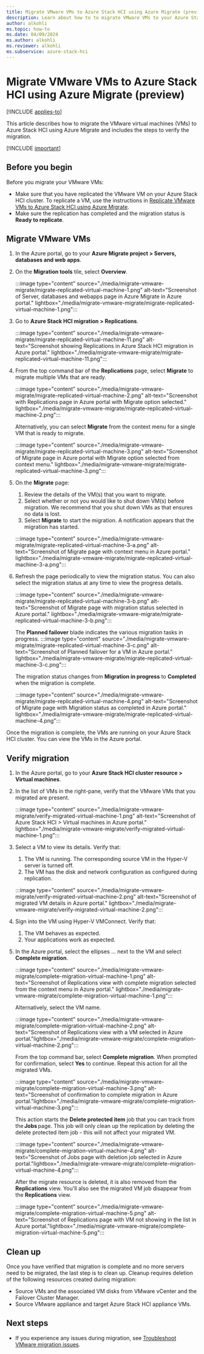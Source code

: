 ```yaml
---
title: Migrate VMware VMs to Azure Stack HCI using Azure Migrate (preview)
description: Learn about how to to migrate VMware VMs to your Azure Stack HCI cluster using Azure Migrate  (preview).
author: alkohli
ms.topic: how-to
ms.date: 04/09/2024
ms.author: alkohli
ms.reviewer: alkohli
ms.subservice: azure-stack-hci
---
```


# Migrate VMware VMs to Azure Stack HCI using Azure Migrate (preview)

[!INCLUDE [applies-to](../../includes/hci-applies-to-23h2.md)]

This article describes how to migrate the VMware virtual machines (VMs) to Azure Stack HCI using Azure Migrate and includes the steps to verify the migration.

[!INCLUDE [important](../../includes/hci-preview.md)]

## Before you begin

Before you migrate your VMware VMs:

- Make sure that you have replicated the VMware VM on your Azure Stack HCI cluster. To replicate a VM, use the instructions in [Replicate VMware VMs to Azure Stack HCI using Azure Migrate](migrate-vmware-replicate.md).
- Make sure the replication has completed and the migration status is **Ready to replicate**.


## Migrate VMware VMs

1. In the Azure portal, go to your **Azure Migrate project > Servers, databases and web apps**.

1. On the **Migration tools** tile, select **Overview**.

    :::image type="content" source="./media/migrate-vmware-migrate/migrate-replicated-virtual-machine-1.png" alt-text="Screenshot of Server, databases and webapps page in Azure Migrate in Azure portal." lightbox="./media/migrate-vmware-migrate/migrate-replicated-virtual-machine-1.png":::

1. Go to **Azure Stack HCI migration > Replications**.

    :::image type="content" source="./media/migrate-vmware-migrate/migrate-replicated-virtual-machine-11.png" alt-text="Screenshot showing Replications in Azure Stack HCI migration in Azure portal." lightbox="./media/migrate-vmware-migrate/migrate-replicated-virtual-machine-11.png":::

1. From the top command bar of the **Replications** page, select **Migrate** to migrate multiple VMs that are ready.  

    :::image type="content" source="./media/migrate-vmware-migrate/migrate-replicated-virtual-machine-2.png" alt-text="Screenshot with Replications page in Azure portal with Migrate option selected." lightbox="./media/migrate-vmware-migrate/migrate-replicated-virtual-machine-2.png":::

    Alternatively, you can select **Migrate** from the context menu for a single VM that is ready to migrate.

    :::image type="content" source="./media/migrate-vmware-migrate/migrate-replicated-virtual-machine-3.png" alt-text="Screenshot of Migrate page in Azure portal with Migrate option selected from context menu." lightbox="./media/migrate-vmware-migrate/migrate-replicated-virtual-machine-3.png":::


1. On the **Migrate** page:
    1. Review the details of the VM(s) that you want to migrate.
    1. Select whether or not you would like to shut down VM(s) before migration. We recommend that you shut down VMs as that ensures no data is lost.
    1. Select **Migrate** to start the migration. A notification appears that the migration has started.

    :::image type="content" source="./media/migrate-vmware-migrate/migrate-replicated-virtual-machine-3-a.png" alt-text="Screenshot of Migrate page with context menu in Azure portal." lightbox="./media/migrate-vmware-migrate/migrate-replicated-virtual-machine-3-a.png":::
    
1. Refresh the page periodically to view the migration status. You can also select the migration status at any time to view the progress details. 

    :::image type="content" source="./media/migrate-vmware-migrate/migrate-replicated-virtual-machine-3-b.png" alt-text="Screenshot of Migrate page with migration status selected in Azure portal." lightbox="./media/migrate-vmware-migrate/migrate-replicated-virtual-machine-3-b.png":::

    The **Planned failover** blade indicates the various migration tasks in progress.
    :::image type="content" source="./media/migrate-vmware-migrate/migrate-replicated-virtual-machine-3-c.png" alt-text="Screenshot of Planned failover for a VM in Azure portal." lightbox="./media/migrate-vmware-migrate/migrate-replicated-virtual-machine-3-c.png":::

    The migration status changes from **Migration in progress** to **Completed** when the migration is complete.

    :::image type="content" source="./media/migrate-vmware-migrate/migrate-replicated-virtual-machine-4.png" alt-text="Screenshot of Migrate page with Migration status as completed in Azure portal." lightbox="./media/migrate-vmware-migrate/migrate-replicated-virtual-machine-4.png":::

Once the migration is complete, the VMs are running on your Azure Stack HCI cluster. You can view the VMs in the Azure portal.

 
## Verify migration

1. In the Azure portal, go to your **Azure Stack HCI cluster resource > Virtual machines**.
1. In the list of VMs in the right-pane, verify that the VMware VMs that you migrated are present.

    :::image type="content" source="./media/migrate-vmware-migrate/verify-migrated-virtual-machine-1.png" alt-text="Screenshot of Azure Stack HCI > Virtual machines in Azure portal." lightbox="./media/migrate-vmware-migrate/verify-migrated-virtual-machine-1.png":::

1. Select a VM to view its details. Verify that:
    1. The VM is running. The corresponding source VM in the Hyper-V server is turned off.
    1. The VM has the disk and network configuration as configured during replication.
  
    :::image type="content" source="./media/migrate-vmware-migrate/verify-migrated-virtual-machine-2.png" alt-text="Screenshot of migrated VM details in Azure portal." lightbox="./media/migrate-vmware-migrate/verify-migrated-virtual-machine-2.png":::

1. Sign into the VM using Hyper-V VMConnect. Verify that:
    1. The VM behaves as expected.
    1. Your applications work as expected.

1. In the Azure portal, select the ellipses ... next to the VM and select **Complete migration**.

    :::image type="content" source="./media/migrate-vmware-migrate/complete-migration-virtual-machine-1.png" alt-text="Screenshot of Replications view with complete migration selected from the context menu in Azure portal." lightbox="./media/migrate-vmware-migrate/complete-migration-virtual-machine-1.png":::

    Alternatively, select the VM name.

    :::image type="content" source="./media/migrate-vmware-migrate/complete-migration-virtual-machine-2.png" alt-text="Screenshot of Replications view with a VM selected in Azure portal."lightbox="./media/migrate-vmware-migrate/complete-migration-virtual-machine-2.png":::

    From the top command bar, select **Complete migration**. When prompted for confirmation, select **Yes** to continue. Repeat this action for all the migrated VMs.

    :::image type="content" source="./media/migrate-vmware-migrate/complete-migration-virtual-machine-3.png" alt-text="Screenshot of confirmation to complete migration in Azure portal."lightbox="./media/migrate-vmware-migrate/complete-migration-virtual-machine-3.png":::

    This action starts the **Delete protected item** job that you can track from the **Jobs** page. This job will only clean up the replication by deleting the delete protected item job - this will not affect your migrated VM.  
    
    :::image type="content" source="./media/migrate-vmware-migrate/complete-migration-virtual-machine-4.png" alt-text="Screenshot of Jobs page with deletion job selected in Azure portal."lightbox="./media/migrate-vmware-migrate/complete-migration-virtual-machine-4.png":::

    After the migrate resource is deleted, it is also removed from the **Replications** view. You'll also see the migrated VM job disappear from the **Replications** view.

    :::image type="content" source="./media/migrate-vmware-migrate/complete-migration-virtual-machine-5.png" alt-text="Screenshot of Replications page with VM not showing in the list in Azure portal."lightbox="./media/migrate-vmware-migrate/complete-migration-virtual-machine-5.png":::

## Clean up

Once you have verified that migration is complete and no more servers need to be migrated, the last step is to clean up. Cleanup requires deletion of the following resources created during migration:

- Source VMs and the associated VM disks from VMware vCenter and the Failover Cluster Manager.
- Source VMware appliance and target Azure Stack HCI appliance VMs.


## Next steps

- If you experience any issues during migration, see [Troubleshoot VMware migration issues](./migrate-troubleshoot.md).
